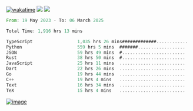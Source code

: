[![wakatime](https://wakatime.com/badge/user/00eead22-fb14-4dd0-ab8a-3625cafbd50d.svg)](https://wakatime.com/@00eead22-fb14-4dd0-ab8a-3625cafbd50d)
![](https://komarev.com/ghpvc/?username=flatypus)
![](https://pixel.flatypus.me/flatypus?type=tracker)
<!--START_SECTION:waka-->

```rust
From: 19 May 2023 - To: 06 March 2025

Total Time: 1,916 hrs 13 mins

TypeScript                 1,035 hrs 26 mins#############............   53.74 %
Python                     559 hrs 5 mins  #######..................   29.01 %
JSON                       59 hrs 49 mins  #........................   03.10 %
Rust                       38 hrs 50 mins  #........................   02.02 %
JavaScript                 25 hrs 11 mins  .........................   01.31 %
Dart                       22 hrs 26 mins  .........................   01.16 %
Go                         19 hrs 44 mins  .........................   01.02 %
C++                        19 hrs 4 mins   .........................   00.99 %
Text                       16 hrs 34 mins  .........................   00.86 %
TeX                        15 hrs 4 mins   .........................   00.78 %
```

<!--END_SECTION:waka-->
[<img alt="image" src="https://github.com/flatypus/flatypus/assets/68029599/0a302dc1-501c-43a0-ae8d-37ec4817f3bd">](https://flatypus.me)

